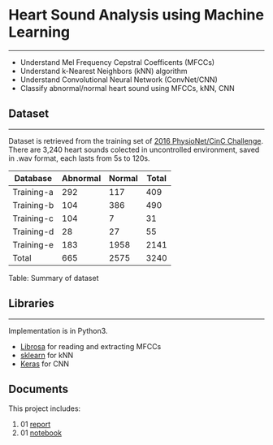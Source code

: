 # Heart Sound Analysis using Machine Learning
----
* Understand Mel Frequency Cepstral Coefficents (MFCCs)
* Understand k-Nearest Neighbors (kNN) algorithm
* Understand Convolutional Neural Network (ConvNet/CNN)
* Classify abnormal/normal heart sound using MFCCs, kNN, CNN

## Dataset
----
Dataset is retrieved from the training set of [2016 PhysioNet/CinC Challenge](https://physionet.org/pn3/challenge/2016/ "Dataset"). There are 3,240 heart sounds colected in uncontrolled environment, saved in .wav format, each lasts from 5s to 120s. 

| Database | Abnormal | Normal | Total |
| --- | --- | --- | --- |
| Training-a | 292 | 117 | 409 |
| Training-b | 104 | 386 | 490 |
| Training-c | 104 | 7 | 31 |
| Training-d | 28 | 27 | 55 |
| Training-e | 183 | 1958 | 2141 |
| Total | 665 | 2575 | 3240 |

Table: Summary of dataset

## Libraries
---
Implementation is in Python3.
* [Librosa](http://librosa.github.io/ "Librosa") for reading and extracting MFCCs
* [sklearn](https://scikit-learn.org/stable/modules/generated/sklearn.neighbors.KNeighborsClassifier.html "kNN") for kNN
* [Keras](https://keras.io/ "Keras") for CNN

## Documents
This project includes:
   1. 01 [report](https://gitlab.com/fahim17/audio-data-analysis/blob/56aeb877b6b6452f417afaa3f171694ea4b6ca84/report.pdf "report")
   2. 01 [notebook](https://gitlab.com/fahim17/audio-data-analysis/blob/56aeb877b6b6452f417afaa3f171694ea4b6ca84/all-analysis.ipynb "notebook")
